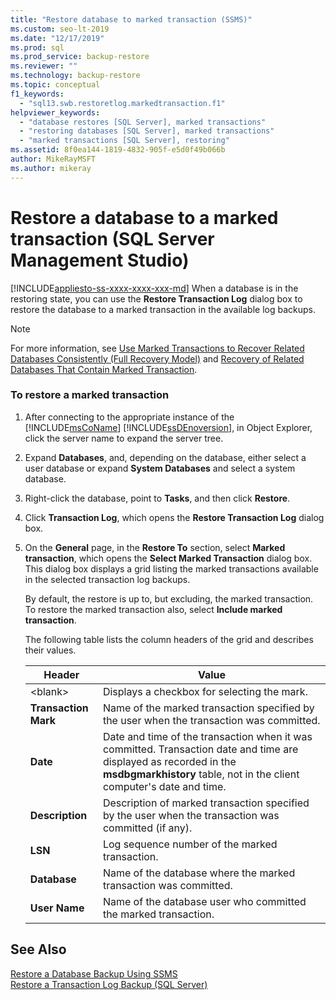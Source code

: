 ```yaml
---
title: "Restore database to marked transaction (SSMS)"
ms.custom: seo-lt-2019
ms.date: "12/17/2019"
ms.prod: sql
ms.prod_service: backup-restore
ms.reviewer: ""
ms.technology: backup-restore
ms.topic: conceptual
f1_keywords: 
  - "sql13.swb.restoretlog.markedtransaction.f1"
helpviewer_keywords: 
  - "database restores [SQL Server], marked transactions"
  - "restoring databases [SQL Server], marked transactions"
  - "marked transactions [SQL Server], restoring"
ms.assetid: 8f0ea144-1819-4832-905f-e5d0f49b066b
author: MikeRayMSFT
ms.author: mikeray
---
```

# Restore a database to a marked transaction (SQL Server Management Studio)
[!INCLUDE[appliesto-ss-xxxx-xxxx-xxx-md](../../includes/appliesto-ss-xxxx-xxxx-xxx-md.md)]
  When a database is in the restoring state, you can use the **Restore Transaction Log** dialog box to restore the database to a marked transaction in the available log backups.  
  
> [!NOTE]  
>  For more information, see [Use Marked Transactions to Recover Related Databases Consistently &#40;Full Recovery Model&#41;](../../relational-databases/backup-restore/use-marked-transactions-to-recover-related-databases-consistently.md) and [Recovery of Related  Databases That Contain Marked Transaction](../../relational-databases/backup-restore/recovery-of-related-databases-that-contain-marked-transaction.md).  
  
### To restore a marked transaction  
  
1.  After connecting to the appropriate instance of the [!INCLUDE[msCoName](../../includes/msconame-md.md)] [!INCLUDE[ssDEnoversion](../../includes/ssdenoversion-md.md)], in Object Explorer, click the server name to expand the server tree.  
  
2.  Expand **Databases**, and, depending on the database, either select a user database or expand **System Databases** and select a system database.  
  
3.  Right-click the database, point to **Tasks**, and then click **Restore**.  
  
4.  Click **Transaction Log**, which opens the **Restore Transaction Log** dialog box.  
  
5.  On the **General** page, in the **Restore To** section, select **Marked transaction**, which opens the **Select Marked Transaction** dialog box. This dialog box displays a grid listing the marked transactions available in the selected transaction log backups.  
  
     By default, the restore is up to, but excluding, the marked transaction. To restore the marked transaction also, select **Include marked transaction**.  
  
     The following table lists the column headers of the grid and describes their values.  
  
    |Header|Value|  
    |------------|-----------|  
    |\<blank>|Displays a checkbox for selecting the mark.|  
    |**Transaction Mark**|Name of the marked transaction specified by the user when the transaction was committed.|  
    |**Date**|Date and time of the transaction when it was committed. Transaction date and time are displayed as recorded in the **msdbgmarkhistory** table, not in the client computer's date and time.|  
    |**Description**|Description of marked transaction specified by the user when the transaction was committed (if any).|  
    |**LSN**|Log sequence number of the marked transaction.|  
    |**Database**|Name of the database where the marked transaction was committed.|  
    |**User Name**|Name of the database user who committed the marked transaction.|  
  
## See Also  
 [Restore a Database Backup Using SSMS](../../relational-databases/backup-restore/restore-a-database-backup-using-ssms.md)   
 [Restore a Transaction Log Backup &#40;SQL Server&#41;](../../relational-databases/backup-restore/restore-a-transaction-log-backup-sql-server.md)  
  
  
